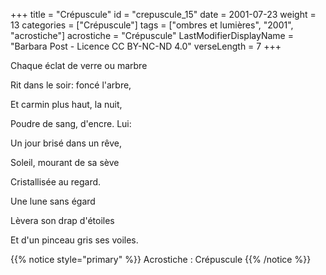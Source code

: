 +++
title = "Crépuscule"
id = "crepuscule_15"
date = 2001-07-23
weight = 13
categories = ["Crépuscule"]
tags = ["ombres et lumières", "2001", "acrostiche"]
acrostiche = "Crépuscule"
LastModifierDisplayName = "Barbara Post - Licence CC BY-NC-ND 4.0"
verseLength = 7
+++

Chaque éclat de verre ou marbre

Rit dans le soir: foncé l'arbre,

Et carmin plus haut, la nuit,

Poudre de sang, d'encre. Lui:

Un jour brisé dans un rêve,

Soleil, mourant de sa sève

Cristallisée au regard.

Une lune sans égard

Lèvera son drap d'étoiles

Et d'un pinceau gris ses voiles.

{{% notice style="primary" %}}
Acrostiche : Crépuscule
{{% /notice %}}

